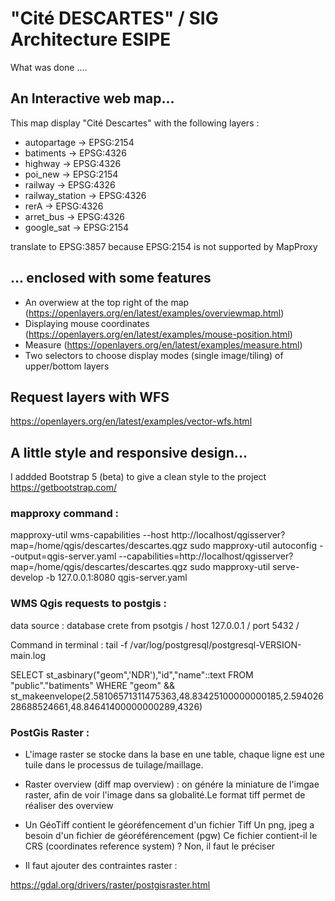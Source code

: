 # "Cité DESCARTES" / SIG Architecture ESIPE 

What was done ....

## An Interactive web map...

This map display "Cité Descartes" with the following layers : 
 * autopartage -> EPSG:2154
 * batiments -> EPSG:4326
 * highway -> EPSG:4326
 * poi_new -> EPSG:2154
 * railway -> EPSG:4326
 * railway_station -> EPSG:4326
 * rerA -> EPSG:4326
 * arret_bus -> EPSG:4326
 * google_sat -> EPSG:2154

translate to EPSG:3857 because EPSG:2154 is not supported by MapProxy

## ... enclosed with some features

- An overwiew at the top right of the map (https://openlayers.org/en/latest/examples/overviewmap.html)
- Displaying mouse coordinates (https://openlayers.org/en/latest/examples/mouse-position.html)
- Measure (https://openlayers.org/en/latest/examples/measure.html)
- Two selectors to choose display modes (single image/tiling) of upper/bottom layers

## Request layers with WFS

https://openlayers.org/en/latest/examples/vector-wfs.html

## A little style and responsive design... 

I addded Bootstrap 5 (beta) to give a clean style to the project
https://getbootstrap.com/

### mapproxy command  : 

mapproxy-util wms-capabilities --host http://localhost/qgisserver?map=/home/qgis/descartes/descartes.qgz
sudo mapproxy-util autoconfig --output=qgis-server.yaml --capabilities=http://localhost/qgisserver?map=/home/qgis/descartes/descartes.qgz
sudo mapproxy-util serve-develop -b 127.0.0.1:8080 qgis-server.yaml


### WMS Qgis requests to postgis  : 

data source : database crete from psotgis / host 127.0.0.1 / port 5432 / 

Command in terminal : tail -f /var/log/postgresql/postgresql-VERSION-main.log

SELECT st_asbinary("geom",'NDR'),"id","name"::text FROM "public"."batiments" WHERE "geom" && st_makeenvelope(2.58106571311475363,48.83425100000000185,2.59402628688524661,48.84641400000000289,4326)


### PostGis Raster : 

- L'image raster se stocke dans la base en une table, chaque ligne est une tuile dans le processus de tuilage/maillage.
- Raster overview (diff map overview) : on génére la miniature de l'imgae raster, afin de voir l'image dans sa globalité.Le format tiff permet de réaliser des overview

- Un GéoTiff contient le géoréfencement d'un fichier Tiff
Un png, jpeg a besoin d'un fichier de géoréférencement (pgw)
Ce fichier contient-il le CRS (coordinates reference system) ? Non, il faut le préciser 
- Il faut ajouter des contraintes raster : 

https://gdal.org/drivers/raster/postgisraster.html

